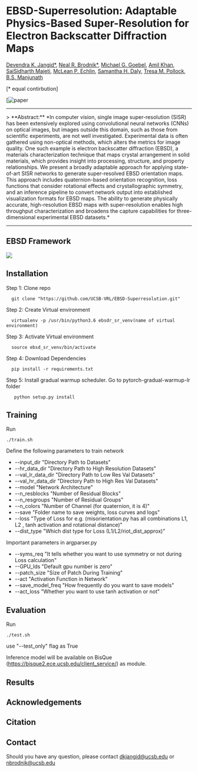 # EBSD-Superresolution: Adaptable Physics-Based Super-Resolution for Electron Backscatter Diffraction Maps
[Devendra K. Jangid*](), [Neal R. Brodnik*](), [Michael G. Goebel](), [Amil Khan](), [SaiSidharth Majeti](), [McLean P. Echlin](), [Samantha H. Daly](), [Tresa M. Pollock](), [B.S. Manjunath]()

[* equal contirbution]

[![paper]()

<hr />
> **Abstract:** *In computer vision, single image super-resolution (SISR) has been extensively explored using convolutional neural networks (CNNs) on optical images, but images outside this domain, such as those from scientific experiments, are not well investigated. Experimental data is often gathered using non-optical methods, which alters the metrics for image quality. One such example is electron backscatter diffraction (EBSD), a materials characterization technique that maps crystal arrangement in solid materials, which provides insight into processing, structure, and property relationships.  We present a broadly adaptable approach for applying state-of-art SISR networks to generate super-resolved EBSD orientation maps.  This approach includes quaternion-based orientation recognition, loss functions that consider rotational effects and crystallographic symmetry, and an inference pipeline to convert network output into established visualization formats for EBSD maps. The ability to generate physically accurate, high-resolution EBSD maps with super-resolution enables high throughput characterization and broadens the capture capabilities for three-dimensional experimental EBSD datasets.*

<hr />

## EBSD Framework
<img src = figures/>


## Installation
Step 1: Clone repo  

      git clone "https://github.com/UCSB-VRL/EBSD-Superresolution.git"
      
Step 2: Create Virtual environment

      virtualenv -p /usr/bin/python3.6 ebsdr_sr_venv(name of virtual environment)

Step 3: Activate Virtual environment

      source ebsd_sr_venv/bin/activate
      
Step 4: Download Dependencies

      pip install -r requirements.txt
      
Step 5: Install gradual warmup scheduler. Go to pytorch-gradual-warmup-lr folder

       python setup.py install
       

## Training 
Run
```
./train.sh
```
Define the following parameters to train network
   
* --input_dir "Directory Path to Datasets"
* --hr_data_dir "Directory Path to High Resolution Datasets"
* --val_lr_data_dir "Directory Path to Low Res Val Datasets"
* --val_hr_data_dir "Directory Path to High Res Val Datasets"
* --model "Network Architecture"
* --n_resblocks "Number of Residual Blocks"
* --n_resgroups "Number of Residual Groups"
* --n_colors "Number of Channel (for quaternion, it is 4)"
* --save "Folder name to save weights, loss curves and logs"
* --loss "Type of Loss for e.g. (misorientation.py has all combinations L1, L2 , tanh activation and rotational distance)"
* --dist_type "Which dist type for Loss (L1/L2/riot_dist_approx)"
   
Important parameters in argparser.py 
   
* --syms_req "It tells whether you want to use symmetry or not during Loss calculation"
* --GPU_Ids "Default gpu number is zero"
* --patch_size "Size of Patch During Training"
* --act "Activation Function in Network"
* --save_model_freq "How frequently do you want to save models"
* --act_loss "Whether you want to use tanh activation or not"
      



## Evaluation
Run
```
./test.sh
```
use "--test_only" flag as True

Inference model will be available on BisQue (https://bisque2.ece.ucsb.edu/client_service/) as module. 

## Results

## Acknowledgements

## Citation

## Contact
Should you have any question, please contact dkjangid@ucsb.edu or nbrodnik@ucsb.edu
       
